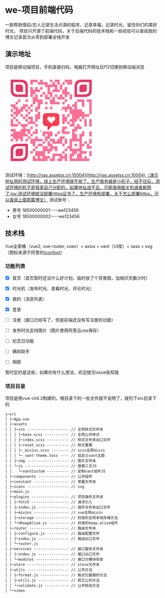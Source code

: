 # we-项目前端代码

一款帮助情侣/恋人记录生活点滴的程序，记录幸福，记录时光，留住你们的美好时光。
项目只开源了前端代码，关于后端代码的技术栈和一些经验可以查阅我的博文记录首次从零到部署全栈开发

## 演示地址

项目是移动端项目，手机直接扫码，电脑打开网址后f12切换到移动端浏览

![](https://raw.githubusercontent.com/iamobj/graph-bed/master/we/QR_code.png)

测试环境：[http://nas.assetss.cn:10004](http://nas.assetss.cn:10004)（演示地址用的测试环境，线上生产环境就不放了，生产服务器是小机子，经不住玩，测试环境的机子是我家自己分配的，如果地址进不去，可能我电脑关机或者断网了:joy:测试环境就没部署https证书了，生产环境有部署，关于怎么部署https，可以查阅上面那篇博文）
测试账号：

- 男号
  18500000001----we123456
- 女号
  18500000002----we123456

## 技术栈
Vue全家桶（vue2, vue-router, vuex）+ axios + vant（UI库）+ sass + svg（图标来源于阿里的[Iconfont]()）

### 功能列表
- [x] 首页（首页暂时还没什么好计划，临时放了个背景图，加相识天数计时）
- [x] 时光机（发布时光、查看时光、评论时光）
- [x] 我的（消息列表）
- [x] 登录
- [ ] 注册（接口已经写了，但是前端还没有写注册的功能）

- [ ] 发布时光支持图片（图片使用阿里云oss保存）
- [ ] 纪念日功能
- [ ] 姨妈助手
- [ ] 相册

暂时定的是这些，如果你有什么想法，欢迎提交issue告知我

### 项目目录

项目是用vue-cli4.2构建的，根目录下的一些文件就不说明了，就列下src目录下的

```
├─src 
│ ├─App.vue 
│ ├─assets 
│ │ ├─css ------------------- // 全局样式文件夹
│ │ │ ├─base.scss ----------- // 全局公共样式
│ │ │ ├─index.scss ---------- // 样式文件夹出口文件
│ │ │ ├─reset.scss ---------- // 样式重置
│ │ │ ├─_mixins.scss -------- // scss全局mixin
│ │ │ └─_vant-theme.less ---- // 自定义vant主题
│ │ ├─img ------------------- // 图片文件夹
│ │ └─js -------------------- // 放第三方JS
│ │   └─vantCustom ---------- // 定制vant组件JS
│ ├─components -------------- // 公共组件
│ ├─constant ---------------- // 常量文件夹
│ ├─icons ------------------- // svg
│ ├─main.js 
│ ├─plugins ----------------- // 项目插件文件夹
│ │ ├─fetch ----------------- // 请求引入
│ │ ├─index.js -------------- // 插件文件夹出口文件
│ │ ├─mixins ---------------- // vue全局mixin
│ │ ├─storage --------------- // 封装的全局本地存储方法
│ │ └─VKeepAlive.js --------- // 封装的keep-alive组件
│ ├─router ------------------ // 路由文件夹
│ │ ├─configure.js ---------- // 路由配置文件
│ │ ├─index.js -------------- // 路由出口文件
│ │ └─router.js 
│ ├─services ---------------- // 接口服务文件夹
│ │ ├─index.js -------------- // 接口出口文件
│ │ └─modules --------------- // 接口分模块存放
│ ├─store ------------------- // store文件夹
│ ├─utils ------------------- // 公共方法
│ │ ├─format.js ------------- // 格式化数据的方法
│ │ ├─utils.js -------------- // 其它公共方法
│ │ └─validate.js ----------- // 公共校验方法
│ └─views 
```

